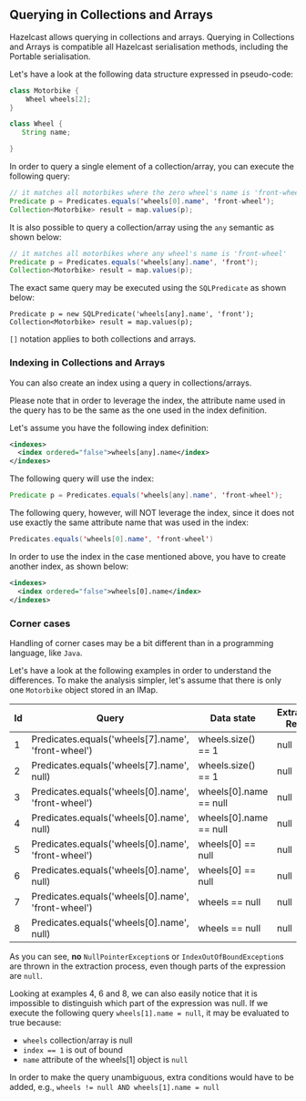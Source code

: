 
## Querying in Collections and Arrays

Hazelcast allows querying in collections and arrays.
Querying in Collections and Arrays is compatible all Hazelcast serialisation methods, including the Portable serialisation.


Let's have a look at the following data structure expressed in pseudo-code:

```java
class Motorbike {
    Wheel wheels[2];
}

class Wheel {
   String name;

}
```

In order to query a single element of a collection/array, you can execute the following query:

```java
// it matches all motorbikes where the zero wheel's name is 'front-wheel'
Predicate p = Predicates.equals('wheels[0].name', 'front-wheel');
Collection<Motorbike> result = map.values(p);
```

It is also possible to query a collection/array using the `any` semantic as shown below:

```java
// it matches all motorbikes where any wheel's name is 'front-wheel'
Predicate p = Predicates.equals('wheels[any].name', 'front');
Collection<Motorbike> result = map.values(p);
```

The exact same query may be executed using the `SQLPredicate` as shown below:

```
Predicate p = new SQLPredicate('wheels[any].name', 'front');
Collection<Motorbike> result = map.values(p);
```

`[]` notation applies to both collections and arrays.

### Indexing in Collections and Arrays

You can also create an index using a query in collections/arrays.

Please note that in order to leverage the index, the attribute name used in the query has to be the same as the one used
in the index definition.

Let's assume you have the following index definition:

```xml
<indexes>
  <index ordered="false">wheels[any].name</index>
</indexes>
```

The following query will use the index:

```java
Predicate p = Predicates.equals('wheels[any].name', 'front-wheel');
```


The following query, however, will NOT leverage the index, since it does not use exactly the same attribute name that
was used in the index:

```java
Predicates.equals('wheels[0].name', 'front-wheel')
```

In order to use the index in the case mentioned above, you have to create another index, as shown below:

```xml
<indexes>
  <index ordered="false">wheels[0].name</index>
</indexes>
```

### Corner cases

Handling of corner cases may be a bit different than in a programming language, like `Java`.

Let's have a look at the following examples in order to understand the differences.
To make the analysis simpler, let's assume that there is only one `Motorbike` object stored in an IMap.

| Id  | Query                                                 | Data state                          | Extraction Result | Match |
| --- | ----------------------------------------------------- | ----------------------------------- | ----------------- | ----- |
|  1  | Predicates.equals('wheels[7].name', 'front-wheel')    | wheels.size() == 1                  | null              | No    |
|  2  | Predicates.equals('wheels[7].name', null)             | wheels.size() == 1                  | null              | Yes   |
|  3  | Predicates.equals('wheels[0].name', 'front-wheel')    | wheels[0].name == null              | null              | No    |
|  4  | Predicates.equals('wheels[0].name', null)             | wheels[0].name == null              | null              | Yes   |
|  5  | Predicates.equals('wheels[0].name', 'front-wheel')    | wheels[0] == null                   | null              | No    |
|  6  | Predicates.equals('wheels[0].name', null)             | wheels[0] == null                   | null              | Yes   |
|  7  | Predicates.equals('wheels[0].name', 'front-wheel')    | wheels == null                      | null              | No    |
|  8  | Predicates.equals('wheels[0].name', null)             | wheels == null                      | null              | Yes   |


As you can see, **no** `NullPointerException`s or `IndexOutOfBoundException`s are thrown in the extraction process, even
though parts of the expression are `null`.

Looking at examples 4, 6 and 8, we can also easily notice that it is impossible to distinguish which part of the
expression was null.
If we execute the following query `wheels[1].name = null`, it may be evaluated to true because:

* `wheels` collection/array is null
* `index == 1` is out of bound
* `name` attribute of the wheels[1] object is `null`

In order to make the query unambiguous, extra conditions would have to be added, e.g.,
`wheels != null AND wheels[1].name = null`
